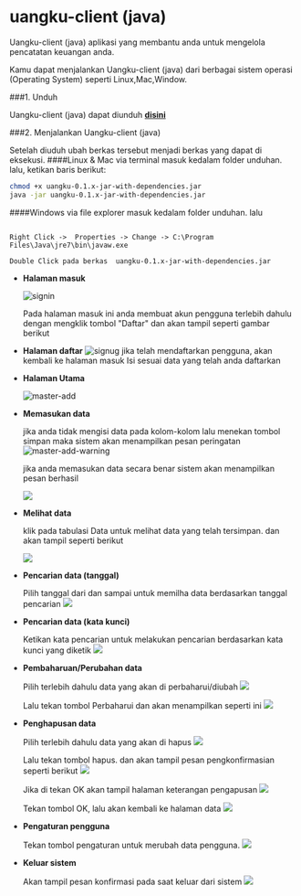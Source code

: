 # uangku-client (java)
 
 Uangku-client (java) aplikasi yang membantu anda untuk mengelola pencatatan keuangan anda.
 
 Kamu dapat menjalankan Uangku-client (java) dari berbagai sistem operasi (Operating System) seperti Linux,Mac,Window.
 
###1. Unduh
 
 Uangku-client (java) dapat diunduh **[disini](https://github.com/winardiaris/uangku-client/raw/master/java/target/uangku-0.1.1-jar-with-dependencies.jar)**
 
 
###2. Menjalankan  Uangku-client (java)

Setelah diuduh ubah berkas tersebut menjadi berkas yang dapat di eksekusi.
####Linux & Mac
via terminal masuk kedalam folder unduhan. lalu, ketikan baris berikut:
```bash
chmod +x uangku-0.1.x-jar-with-dependencies.jar
java -jar uangku-0.1.x-jar-with-dependencies.jar

```
####Windows
via file explorer masuk kedalam folder unduhan. lalu
 ```
 
 Right Click ->  Properties -> Change -> C:\Program Files\Java\jre7\bin\javaw.exe
 
 Double Click pada berkas  uangku-0.1.x-jar-with-dependencies.jar
 
 ```


- **Halaman masuk**

	![signin](https://github.com/winardiaris/uangku-client/raw/master/files/Java/01.login.png)
	
	Pada halaman masuk ini anda membuat akun pengguna terlebih dahulu dengan mengklik tombol "Daftar" dan akan tampil seperti gambar berikut

- **Halaman daftar**
  ![signug](https://github.com/winardiaris/uangku-client/raw/master/files/Java/02.signup.png)
  jika telah mendaftarkan pengguna, akan kembali ke halaman masuk
  Isi sesuai data yang telah anda daftarkan

- **Halaman Utama**

	![master-add](https://raw.githubusercontent.com/winardiaris/uangku-client/master/files/Java/03.master-add_data.png)
	
- **Memasukan data**
	
	jika anda tidak mengisi data pada kolom-kolom lalu menekan tombol simpan maka sistem akan menampilkan pesan peringatan
	![master-add-warning](https://github.com/winardiaris/uangku-client/raw/master/files/Java/04.master-add_data-warning-empty.png)
	
	jika anda memasukan data secara benar sistem akan menampilkan pesan berhasil
	
	![](https://github.com/winardiaris/uangku-client/raw/master/files/Java/05.master-add_data-success.png)
	
- **Melihat data**
	
	klik pada tabulasi Data untuk melihat data yang telah tersimpan. dan akan tampil seperti berikut
	
	![](https://github.com/winardiaris/uangku-client/raw/master/files/Java/06.master-view_data.png)
	
- **Pencarian data (tanggal)**
	
	Pilih tanggal dari dan sampai untuk memilha data berdasarkan tanggal pencarian
	![](https://github.com/winardiaris/uangku-client/raw/master/files/Java/07.master-view_data-search-date.png)
	
- **Pencarian data (kata kunci)**
	
	Ketikan kata pencarian untuk melakukan pencarian berdasarkan kata kunci yang diketik
	![](https://github.com/winardiaris/uangku-client/raw/master/files/Java/08.master-view_data-search-string.png)

- **Pembaharuan/Perubahan data**
	
	Pilih terlebih dahulu data yang akan di perbaharui/diubah
	![](https://github.com/winardiaris/uangku-client/raw/master/files/Java/09.master-view_data-select-data.png)
	
	Lalu tekan tombol Perbaharui dan akan menampilkan seperti ini
	![](https://github.com/winardiaris/uangku-client/raw/master/files/Java/10.update-data.png)
	
- **Penghapusan data**
	
	Pilih terlebih dahulu data yang akan di hapus
	![](https://github.com/winardiaris/uangku-client/raw/master/files/Java/11.master-view_data-select-data.png)
	
	Lalu tekan tombol hapus. dan akan tampil pesan pengkonfirmasian seperti berikut
	![](https://github.com/winardiaris/uangku-client/raw/master/files/Java/12.master-view_data-delete-confirm.png)
	
	Jika di tekan OK akan tampil halaman keterangan pengapusan
	![](https://github.com/winardiaris/uangku-client/raw/master/files/Java/13.delete-data.png)
	
	Tekan tombol OK, lalu akan kembali ke halaman data
	![](https://github.com/winardiaris/uangku-client/raw/master/files/Java/14.master-view-with-deleted-data.png)

- **Pengaturan pengguna**
	
	Tekan tombol pengaturan untuk merubah data pengguna.
	![](https://github.com/winardiaris/uangku-client/raw/master/files/Java/15.user-preferences.png)
	
- **Keluar sistem**
	
	Akan tampil pesan konfirmasi pada saat keluar dari sistem
	![](https://github.com/winardiaris/uangku-client/raw/master/files/Java/16.confim-on-exit.png)
	
